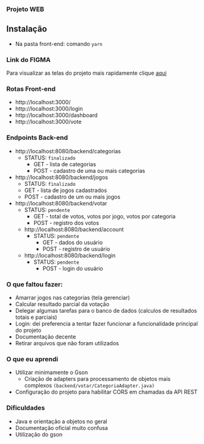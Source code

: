### Projeto WEB 

## Instalação 

- Na pasta front-end: comando `yarn`

### Link do FIGMA 

Para visualizar as telas do projeto mais rapidamente clique [aqui](https://www.figma.com/file/yfh4EwR3GUfJVPAP50rgE1/Projeto-PWE?node-id=0%3A1) 

### Rotas Front-end

- http://localhost:3000/
- http://localhost:3000/login
- http://localhost:3000/dashboard
- http://localhost:3000/vote

### Endpoints Back-end

- http://localhost:8080/backend/categorias 
  - STATUS: `finalizado`
    - GET - lista de categorias 
    - POST - cadastro de uma ou mais categorias
- http://localhost:8080/backend/jogos
    - STATUS: `finalizado`
    - GET - lista de jogos cadastrados
    - POST - cadastro de um ou mais jogos 
- http://localhost:8080/backend/votar
  - STATUS: `pendente`
      - GET - total de votos, votos por jogo, votos por categoria
      - POST - registro dos votos
  - http://localhost:8080/backend/account
    - STATUS: `pendente`
        - GET - dados do usuário
        - POST - registro de usuário
  - http://localhost:8080/backend/login
    - STATUS: `pendente`
        - POST - login do usuário

### O que faltou fazer: 
- Amarrar jogos nas categorias (tela gerenciar)
- Calcular resultado parcial da votação
- Delegar algumas tarefas para o banco de dados (calculos de resultados totais e parciais)
- Login: dei preferencia a tentar fazer funcionar a funcionalidade principal do projeto 
- Documentação decente
- Retirar arquivos que não foram utilizados

### O que eu aprendi

- Utilizar minimamente o Gson
  - Criação de adapters para processamento de objetos mais complexos `(backend/votar/CategoriaAdapter.java)` 
- Configuração do projeto para habilitar CORS em chamadas da API REST

### Dificuldades 
- Java e orientação a objetos no geral 
- Documentação oficial muito confusa 
- Utilização do gson 

